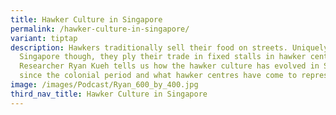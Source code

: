 ```yaml
---
title: Hawker Culture in Singapore
permalink: /hawker-culture-in-singapore/
variant: tiptap
description: Hawkers traditionally sell their food on streets. Uniquely in
  Singapore though, they ply their trade in fixed stalls in hawker centres.
  Researcher Ryan Kueh tells us how the hawker culture has evolved in Singapore
  since the colonial period and what hawker centres have come to represent.
image: /images/Podcast/Ryan_600_by_400.jpg
third_nav_title: Hawker Culture in Singapore
---
```

